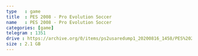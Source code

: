 ```yaml
---
type   : game
title  : PES 2008 - Pro Evolution Soccer
name   : PES 2008 - Pro Evolution Soccer
categories: [game]
telegram : 1351
drive : https://archive.org/0/items/ps2usaredump1_20200816_1458/PES%202008%20-%20Pro%20Evolution%20Soccer.7z
size : 2.1 GB
---
```



